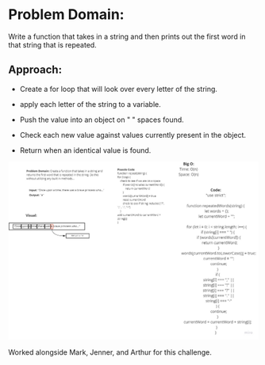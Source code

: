 

# Problem Domain:
Write a function that takes in a string and then prints out the first word in that string that is repeated.


## Approach:

- Create a for loop that will look over every letter of the string.

- apply each letter of the string to a variable.

- Push the value into an object on " " spaces found.

- Check each new value against values currently present in the object.

- Return when an identical value is found.


![WhiteBoard](./assets/RepeatedWordsWhiteBoard.jpg)


Worked alongside Mark, Jenner, and Arthur for this challenge.

